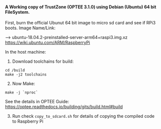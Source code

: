 
#### A Working copy of TrustZone (OPTEE 3.1.0) using Debian (Ubuntu) 64 bit FileSystem.

First, burn the official Ubunut 64 bit image to micro sd card and see if RPi3 boots. Image Name/Link:

--> ubuntu-18.04.2-preinstalled-server-arm64+raspi3.img.xz
https://wiki.ubuntu.com/ARM/RaspberryPi


In the host machine: 

1. Download toolchains for build:

```
cd /build
make -j2 toolchains
```

2. Now Make:

```
make -j `nproc`
```


See the details in OPTEE Guide: https://optee.readthedocs.io/building/gits/build.html#build

3. Run check `copy_to_sdcard.sh` for details of copying the compiled code to Raspberry Pi
